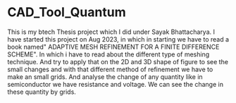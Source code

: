 # CAD_Tool_Quantum
This is my btech Thesis project which I did under Sayak Bhattacharya.
I have started this project on Aug 2023, in which in starting we have to read a book named" ADAPTIVE MESH REFINEMENT FOR A FINITE DIFFERENCE SCHEME".
In which i have to read about the different type of meshing technique.
And try to apply that on the 2D and 3D shape of figure to see the small changes and with that different method of refinement we have to make an small grids.
And analyse the change of any quantity like in semiconductor we have resistance and voltage.
We can see the change in these quantity by grids.
